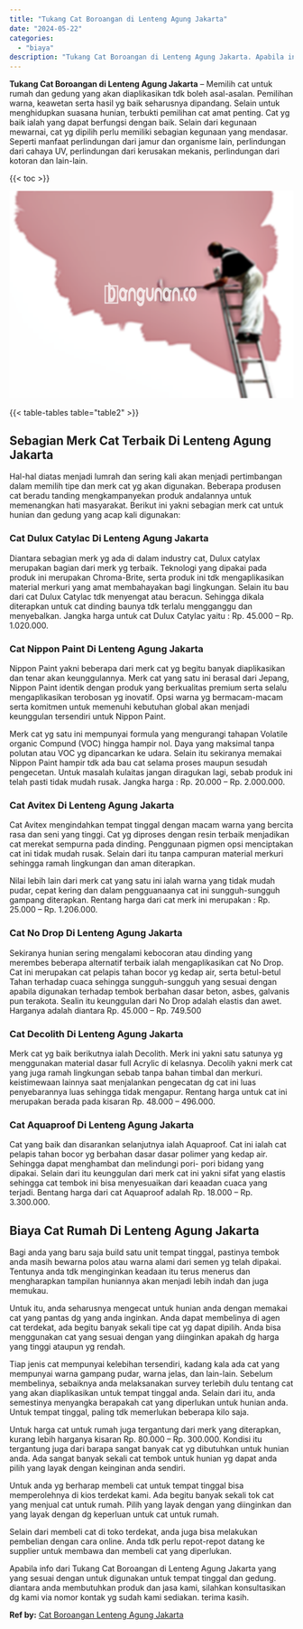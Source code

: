 ```yaml
---
title: "Tukang Cat Boroangan di Lenteng Agung Jakarta"
date: "2024-05-22"
categories: 
  - "biaya"
description: "Tukang Cat Boroangan di Lenteng Agung Jakarta. Apabila info dari Tukang Cat Boroangan di Lenteng Agung Jakarta yang yang sesuai dengan untuk digunakan untuk..."
---
```


**Tukang Cat Boroangan di Lenteng Agung Jakarta** – Memilih cat untuk rumah dan gedung yang akan diaplikasikan tdk boleh asal-asalan. Pemilihan warna, keawetan serta hasil yg baik seharusnya dipandang. Selain untuk menghidupkan suasana hunian, terbukti pemilihan cat amat penting. Cat yg baik ialah yang dapat berfungsi dengan baik. Selain dari kegunaan mewarnai, cat yg dipilih perlu memiliki sebagian kegunaan yang mendasar. Seperti manfaat perlindungan dari jamur dan organisme lain, perlindungan dari cahaya UV, perlindungan dari kerusakan mekanis, perlindungan dari kotoran dan lain-lain.

{{< toc >}}

![Tukang Cat Boroangan di Lenteng Agung Jakarta](/images/jasa-cat-murah19.png)

{{< table-tables table="table2" >}}

## Sebagian Merk Cat Terbaik Di Lenteng Agung Jakarta

Hal-hal diatas menjadi lumrah dan sering kali akan menjadi pertimbangan dalam memilih tipe dan merk cat yg akan digunakan. Beberapa produsen cat beradu tanding mengkampanyekan produk andalannya untuk memenangkan hati masyarakat. Berikut ini yakni sebagian merk cat untuk hunian dan gedung yang acap kali digunakan:

### Cat Dulux Catylac Di Lenteng Agung Jakarta

Diantara sebagian merk yg ada di dalam industry cat, Dulux catylax merupakan bagian dari merk yg terbaik. Teknologi yang dipakai pada produk ini merupakan Chroma-Brite, serta produk ini tdk mengaplikasikan material merkuri yang amat membahayakan bagi lingkungan. Selain itu bau dari cat Dulux Catylac tdk menyengat atau beracun. Sehingga dikala diterapkan untuk cat dinding baunya tdk terlalu mengganggu dan menyebalkan. Jangka harga untuk cat Dulux Catylac yaitu : Rp. 45.000 – Rp. 1.020.000.

### Cat Nippon Paint Di Lenteng Agung Jakarta

Nippon Paint yakni beberapa dari merk cat yg begitu banyak diaplikasikan dan tenar akan keunggulannya. Merk cat yang satu ini berasal dari Jepang, Nippon Paint identik dengan produk yang berkualitas premium serta selalu mengaplikasikan terobosan yg inovatif. Opsi warna yg bermacam-macam serta komitmen untuk memenuhi kebutuhan global akan menjadi keunggulan tersendiri untuk Nippon Paint.

Merk cat yg satu ini mempunyai formula yang mengurangi tahapan Volatile organic Compund (VOC) hingga hampir nol. Daya yang maksimal tanpa polutan atau VOC yg dipancarkan ke udara. Selain itu sekiranya memakai Nippon Paint hampir tdk ada bau cat selama proses maupun sesudah pengecetan. Untuk masalah kulaitas jangan diragukan lagi, sebab produk ini telah pasti tidak mudah rusak. Jangka harga : Rp. 20.000 – Rp. 2.000.000.

### Cat Avitex Di Lenteng Agung Jakarta

Cat Avitex mengindahkan tempat tinggal dengan macam warna yang bercita rasa dan seni yang tinggi. Cat yg diproses dengan resin terbaik menjadikan cat merekat sempurna pada dinding. Penggunaan pigmen opsi menciptakan cat ini tidak mudah rusak. Selain dari itu tanpa campuran material merkuri sehingga ramah lingkungan dan aman diterapkan.

Nilai lebih lain dari merk cat yang satu ini ialah warna yang tidak mudah pudar, cepat kering dan dalam pengguanaanya cat ini sungguh-sungguh gampang diterapkan. Rentang harga dari cat merk ini merupakan : Rp. 25.000 – Rp. 1.206.000.

### Cat No Drop Di Lenteng Agung Jakarta

Sekiranya hunian sering mengalami kebocoran atau dinding yang merembes beberapa alternatif terbaik ialah mengaplikasikan cat No Drop. Cat ini merupakan cat pelapis tahan bocor yg kedap air, serta betul-betul Tahan terhadap cuaca sehingga sungguh-sungguh yang sesuai dengan apabila digunakan terhadap tembok berbahan dasar beton, asbes, galvanis pun terakota. Sealin itu keunggulan dari No Drop adalah elastis dan awet. Harganya adalah diantara Rp. 45.000 – Rp. 749.500

### Cat Decolith Di Lenteng Agung Jakarta

Merk cat yg baik berikutnya ialah Decolith. Merk ini yakni satu satunya yg menggunakan material dasar full Acrylic di kelasnya. Decolih yakni merk cat yang juga ramah lingkungan sebab tanpa bahan timbal dan merkuri. keistimewaan lainnya saat menjalankan pengecatan dg cat ini luas penyebarannya luas sehingga tidak mengapur. Rentang harga untuk cat ini merupakan berada pada kisaran Rp. 48.000 – 496.000.

### Cat Aquaproof Di Lenteng Agung Jakarta

Cat yang baik dan disarankan selanjutnya ialah Aquaproof. Cat ini ialah cat pelapis tahan bocor yg berbahan dasar dasar polimer yang kedap air. Sehingga dapat menghambat dan melindungi pori- pori bidang yang dipakai. Selain dari itu keunggulan dari merk cat ini yakni sifat yang elastis sehingga cat tembok ini bisa menyesuaikan dari keaadan cuaca yang terjadi. Bentang harga dari cat Aquaproof adalah Rp. 18.000 – Rp. 3.300.000.

## Biaya Cat Rumah Di Lenteng Agung Jakarta

Bagi anda yang baru saja build satu unit tempat tinggal, pastinya tembok anda masih bewarna polos atau warna alami dari semen yg telah dipakai. Tentunya anda tdk menginginkan keadaan itu terus menerus dan mengharapkan tampilan huniannya akan menjadi lebih indah dan juga memukau.

Untuk itu, anda seharusnya mengecat untuk hunian anda dengan memakai cat yang pantas dg yang anda inginkan. Anda dapat membelinya di agen cat terdekat, ada begitu banyak sekali tipe cat yg dapat dipilih. Anda bisa menggunakan cat yang sesuai dengan yang diinginkan apakah dg harga yang tinggi ataupun yg rendah.

Tiap jenis cat mempunyai kelebihan tersendiri, kadang kala ada cat yang mempunyai warna gampang pudar, warna jelas, dan lain-lain. Sebelum membelinya, sebaiknya anda melaksanakan survey terlebih dulu tentang cat yang akan diaplikasikan untuk tempat tinggal anda. Selain dari itu, anda semestinya menyangka berapakah cat yang diperlukan untuk hunian anda. Untuk tempat tinggal, paling tdk memerlukan beberapa kilo saja.

Untuk harga cat untuk rumah juga tergantung dari merk yang diterapkan, kurang lebih harganya kisaran Rp. 80.000 – Rp. 300.000. Kondisi itu tergantung juga dari barapa sangat banyak cat yg dibutuhkan untuk hunian anda. Ada sangat banyak sekali cat tembok untuk hunian yg dapat anda pilih yang layak dengan keinginan anda sendiri.

Untuk anda yg berharap membeli cat untuk tempat tinggal bisa memperolehnya di kios terdekat kami. Ada begitu banyak sekali tok cat yang menjual cat untuk rumah. Pilih yang layak dengan yang diinginkan dan yang layak dengan dg keperluan untuk cat untuk rumah.

Selain dari membeli cat di toko terdekat, anda juga bisa melakukan pembelian dengan cara online. Anda tdk perlu repot-repot datang ke supplier untuk membawa dan membeli cat yang diperlukan.

Apabila info dari Tukang Cat Boroangan di Lenteng Agung Jakarta yang yang sesuai dengan untuk digunakan untuk tempat tinggal dan gedung. diantara anda membutuhkan produk dan jasa kami, silahkan konsultasikan dg kami via nomor kontak yg sudah kami sediakan. terima kasih.

**Ref by:** [Cat Boroangan Lenteng Agung Jakarta](https://id.wikipedia.org/wiki/Cat)
